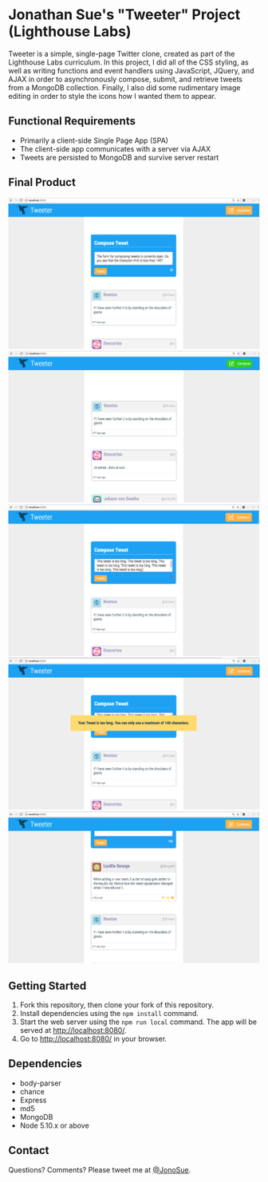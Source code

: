 # Jonathan Sue's "Tweeter" Project (Lighthouse Labs)

Tweeter is a simple, single-page Twitter clone, created as part of the Lighthouse Labs curriculum. In this project, I did all of the CSS styling, as well as writing functions and event handlers using JavaScript, JQuery, and AJAX in order to asynchronously compose, submit, and retrieve tweets from a MongoDB collection. Finally, I also did some rudimentary image editing in order to style the icons how I wanted them to appear.


## Functional Requirements

- Primarily a client-side Single Page App (SPA)
- The client-side app communicates with a server via AJAX
- Tweets are persisted to MongoDB and survive server restart


## Final Product

!["Screenshot of Main Page, with Form Showing"](https://raw.githubusercontent.com/jonosue/tweetr/master/docs/tweet-compose.png)
!["Screenshot of Main Page, with Form Hidden"](https://raw.githubusercontent.com/jonosue/tweetr/master/docs/tweet-form-hidden.png)
!["Screenshot of Tweet Composer, with Character Limit Exceeded"](https://raw.githubusercontent.com/jonosue/tweetr/master/docs/tweet-counter-red-text.png)
!["Screenshot of Alert for Exceeding Character Limit"](https://raw.githubusercontent.com/jonosue/tweetr/master/docs/tweet-submit-over-limit.png)
!["Screenshot of Tweet List, with New Tweet Added"](https://raw.githubusercontent.com/jonosue/tweetr/master/docs/tweet-result-list.png)


## Getting Started

1. Fork this repository, then clone your fork of this repository.
2. Install dependencies using the `npm install` command.
3. Start the web server using the `npm run local` command. The app will be served at <http://localhost:8080/>.
4. Go to <http://localhost:8080/> in your browser.


## Dependencies

- body-parser
- chance
- Express
- md5
- MongoDB
- Node 5.10.x or above


## Contact

Questions? Comments? Please tweet me at [@JonoSue](http://twitter.com/JonoSue).